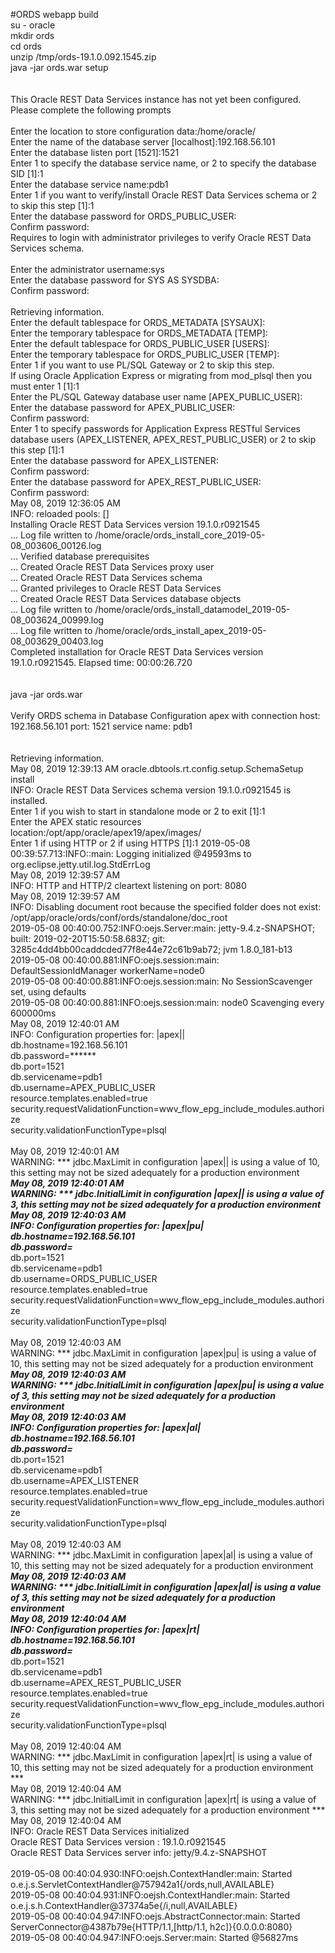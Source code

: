 #ORDS webapp build<br />
su - oracle<br />
mkdir ords<br />
cd ords<br />
unzip /tmp/ords-19.1.0.092.1545.zip<br />
java -jar ords.war setup<br />
<br />
<br />
This Oracle REST Data Services instance has not yet been configured.<br />
Please complete the following prompts<br />
<br />
Enter the location to store configuration data:/home/oracle/<br />
Enter the name of the database server [localhost]:192.168.56.101<br />
Enter the database listen port [1521]:1521<br />
Enter 1 to specify the database service name, or 2 to specify the database SID [1]:1<br />
Enter the database service name:pdb1<br />
Enter 1 if you want to verify/install Oracle REST Data Services schema or 2 to skip this step [1]:1<br />
Enter the database password for ORDS_PUBLIC_USER:<br />
Confirm password:<br />
Requires to login with administrator privileges to verify Oracle REST Data Services schema.<br />
<br />
Enter the administrator username:sys<br />
Enter the database password for SYS AS SYSDBA:<br />
Confirm password:<br />
<br />
Retrieving information.<br />
Enter the default tablespace for ORDS_METADATA [SYSAUX]:<br />
Enter the temporary tablespace for ORDS_METADATA [TEMP]:<br />
Enter the default tablespace for ORDS_PUBLIC_USER [USERS]:<br />
Enter the temporary tablespace for ORDS_PUBLIC_USER [TEMP]:<br />
Enter 1 if you want to use PL/SQL Gateway or 2 to skip this step.<br />
If using Oracle Application Express or migrating from mod_plsql then you must enter 1 [1]:1<br />
Enter the PL/SQL Gateway database user name [APEX_PUBLIC_USER]:<br />
Enter the database password for APEX_PUBLIC_USER:<br />
Confirm password:<br />
Enter 1 to specify passwords for Application Express RESTful Services database users (APEX_LISTENER, APEX_REST_PUBLIC_USER) or 2 to skip this step [1]:1<br />
Enter the database password for APEX_LISTENER:<br />
Confirm password:<br />
Enter the database password for APEX_REST_PUBLIC_USER:<br />
Confirm password:<br />
May 08, 2019 12:36:05 AM<br />
INFO: reloaded pools: []<br />
Installing Oracle REST Data Services version 19.1.0.r0921545<br />
... Log file written to /home/oracle/ords_install_core_2019-05-08_003606_00126.log<br />
... Verified database prerequisites<br />
... Created Oracle REST Data Services proxy user<br />
... Created Oracle REST Data Services schema<br />
... Granted privileges to Oracle REST Data Services<br />
... Created Oracle REST Data Services database objects<br />
... Log file written to /home/oracle/ords_install_datamodel_2019-05-08_003624_00999.log<br />
... Log file written to /home/oracle/ords_install_apex_2019-05-08_003629_00403.log<br />
Completed installation for Oracle REST Data Services version 19.1.0.r0921545. Elapsed time: 00:00:26.720<br />
<br />
<br />
java -jar ords.war<br />
<br />
Verify ORDS schema in Database Configuration apex with connection host: 192.168.56.101 port: 1521 service name: pdb1<br />
<br />
<br />
Retrieving information.<br />
May 08, 2019 12:39:13 AM oracle.dbtools.rt.config.setup.SchemaSetup install<br />
INFO: Oracle REST Data Services schema version 19.1.0.r0921545 is installed.<br />
Enter 1 if you wish to start in standalone mode or 2 to exit [1]:1<br />
Enter the APEX static resources location:/opt/app/oracle/apex19/apex/images/<br />
Enter 1 if using HTTP or 2 if using HTTPS [1]:1
2019-05-08 00:39:57.713:INFO::main: Logging initialized @49593ms to org.eclipse.jetty.util.log.StdErrLog<br />
May 08, 2019 12:39:57 AM<br />
INFO: HTTP and HTTP/2 cleartext listening on port: 8080<br />
May 08, 2019 12:39:57 AM<br />
INFO: Disabling document root because the specified folder does not exist: /opt/app/oracle/ords/conf/ords/standalone/doc_root<br />
2019-05-08 00:40:00.752:INFO:oejs.Server:main: jetty-9.4.z-SNAPSHOT; built: 2019-02-20T15:50:58.683Z; git: 3285c4dd4bb00caddcded77f8e44e72c61b9ab72; jvm 1.8.0_181-b13<br />
2019-05-08 00:40:00.881:INFO:oejs.session:main: DefaultSessionIdManager workerName=node0<br />
2019-05-08 00:40:00.881:INFO:oejs.session:main: No SessionScavenger set, using defaults<br />
2019-05-08 00:40:00.881:INFO:oejs.session:main: node0 Scavenging every 600000ms<br />
May 08, 2019 12:40:01 AM<br />
INFO: Configuration properties for: |apex||<br />
db.hostname=192.168.56.101<br />
db.password=******<br />
db.port=1521<br />
db.servicename=pdb1<br />
db.username=APEX_PUBLIC_USER<br />
resource.templates.enabled=true<br />
security.requestValidationFunction=wwv_flow_epg_include_modules.authorize<br />
security.validationFunctionType=plsql<br />
<br />
May 08, 2019 12:40:01 AM<br />
WARNING: *** jdbc.MaxLimit in configuration |apex|| is using a value of 10, this setting may not be sized adequately for a production environment ***<br />
May 08, 2019 12:40:01 AM<br />
WARNING: *** jdbc.InitialLimit in configuration |apex|| is using a value of 3, this setting may not be sized adequately for a production environment ***<br />
May 08, 2019 12:40:03 AM<br />
INFO: Configuration properties for: |apex|pu|<br />
db.hostname=192.168.56.101<br />
db.password=******<br />
db.port=1521<br />
db.servicename=pdb1<br />
db.username=ORDS_PUBLIC_USER<br />
resource.templates.enabled=true<br />
security.requestValidationFunction=wwv_flow_epg_include_modules.authorize<br />
security.validationFunctionType=plsql<br />
<br />
May 08, 2019 12:40:03 AM<br />
WARNING: *** jdbc.MaxLimit in configuration |apex|pu| is using a value of 10, this setting may not be sized adequately for a production environment ***<br />
May 08, 2019 12:40:03 AM<br />
WARNING: *** jdbc.InitialLimit in configuration |apex|pu| is using a value of 3, this setting may not be sized adequately for a production environment ***<br />
May 08, 2019 12:40:03 AM<br />
INFO: Configuration properties for: |apex|al|<br />
db.hostname=192.168.56.101<br />
db.password=******<br />
db.port=1521<br />
db.servicename=pdb1<br />
db.username=APEX_LISTENER<br />
resource.templates.enabled=true<br />
security.requestValidationFunction=wwv_flow_epg_include_modules.authorize<br />
security.validationFunctionType=plsql<br />
<br />
May 08, 2019 12:40:03 AM<br />
WARNING: *** jdbc.MaxLimit in configuration |apex|al| is using a value of 10, this setting may not be sized adequately for a production environment ***<br />
May 08, 2019 12:40:03 AM<br />
WARNING: *** jdbc.InitialLimit in configuration |apex|al| is using a value of 3, this setting may not be sized adequately for a production environment ***<br />
May 08, 2019 12:40:04 AM<br />
INFO: Configuration properties for: |apex|rt|<br />
db.hostname=192.168.56.101<br />
db.password=******<br />
db.port=1521<br />
db.servicename=pdb1<br />
db.username=APEX_REST_PUBLIC_USER<br />
resource.templates.enabled=true<br />
security.requestValidationFunction=wwv_flow_epg_include_modules.authorize<br />
security.validationFunctionType=plsql<br />
<br />
May 08, 2019 12:40:04 AM<br />
WARNING: *** jdbc.MaxLimit in configuration |apex|rt| is using a value of 10, this setting may not be sized adequately for a production environment ***<br />
May 08, 2019 12:40:04 AM<br />
WARNING: *** jdbc.InitialLimit in configuration |apex|rt| is using a value of 3, this setting may not be sized adequately for a production environment ***<br />
May 08, 2019 12:40:04 AM<br />
INFO: Oracle REST Data Services initialized<br />
Oracle REST Data Services version : 19.1.0.r0921545<br />
Oracle REST Data Services server info: jetty/9.4.z-SNAPSHOT<br />
<br />
2019-05-08 00:40:04.930:INFO:oejsh.ContextHandler:main: Started o.e.j.s.ServletContextHandler@757942a1{/ords,null,AVAILABLE}<br />
2019-05-08 00:40:04.931:INFO:oejsh.ContextHandler:main: Started o.e.j.s.h.ContextHandler@37374a5e{/i,null,AVAILABLE}<br />
2019-05-08 00:40:04.947:INFO:oejs.AbstractConnector:main: Started ServerConnector@4387b79e{HTTP/1.1,[http/1.1, h2c]}{0.0.0.0:8080}<br />
2019-05-08 00:40:04.947:INFO:oejs.Server:main: Started @56827ms<br />
<br />
